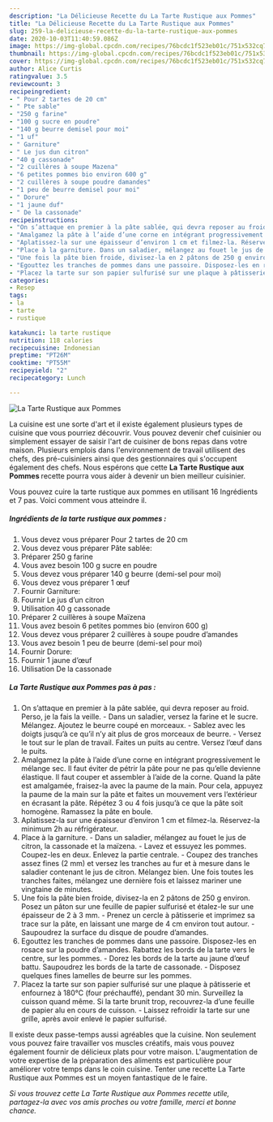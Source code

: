 ```yaml
---
description: "La Délicieuse Recette du La Tarte Rustique aux Pommes"
title: "La Délicieuse Recette du La Tarte Rustique aux Pommes"
slug: 259-la-delicieuse-recette-du-la-tarte-rustique-aux-pommes
date: 2020-10-03T11:40:59.086Z
image: https://img-global.cpcdn.com/recipes/76bcdc1f523eb01c/751x532cq70/la-tarte-rustique-aux-pommes-photo-principale-de-la-recette.jpg
thumbnail: https://img-global.cpcdn.com/recipes/76bcdc1f523eb01c/751x532cq70/la-tarte-rustique-aux-pommes-photo-principale-de-la-recette.jpg
cover: https://img-global.cpcdn.com/recipes/76bcdc1f523eb01c/751x532cq70/la-tarte-rustique-aux-pommes-photo-principale-de-la-recette.jpg
author: Alice Curtis
ratingvalue: 3.5
reviewcount: 3
recipeingredient:
- " Pour 2 tartes de 20 cm"
- " Pte sable"
- "250 g farine"
- "100 g sucre en poudre"
- "140 g beurre demisel pour moi"
- "1 uf"
- " Garniture"
- " Le jus dun citron"
- "40 g cassonade"
- "2 cuillères à soupe Mazena"
- "6 petites pommes bio environ 600 g"
- "2 cuillères à soupe poudre damandes"
- "1 peu de beurre demisel pour moi"
- " Dorure"
- "1 jaune duf"
- " De la cassonade"
recipeinstructions:
- "On s’attaque en premier à la pâte sablée, qui devra reposer au froid. Perso, je la fais la veille. Dans un saladier, versez la farine et le sucre. Mélangez. Ajoutez le beurre coupé en morceaux. Sablez avec les doigts jusqu’à ce qu’il n’y ait plus de gros morceaux de beurre. Versez le tout sur le plan de travail. Faites un puits au centre. Versez l’œuf dans le puits."
- "Amalgamez la pâte à l’aide d’une corne en intégrant progressivement le mélange sec. Il faut éviter de pétrir la pâte pour ne pas qu’elle devienne élastique. Il faut couper et assembler à l’aide de la corne. Quand la pâte est amalgamée, fraisez-la avec la paume de la main. Pour cela, appuyez la paume de la main sur la pâte et faites un mouvement vers l’extérieur en écrasant la pâte. Répétez 3 ou 4 fois jusqu’à ce que la pâte soit homogène. Ramassez la pâte en boule."
- "Aplatissez-la sur une épaisseur d’environ 1 cm et filmez-la. Réservez-la minimum 2h au réfrigérateur."
- "Place à la garniture. Dans un saladier, mélangez au fouet le jus de citron, la cassonade et la maïzena. Lavez et essuyez les pommes. Coupez-les en deux. Enlevez la partie centrale. Coupez des tranches assez fines (2 mm) et versez les tranches au fur et à mesure dans le saladier contenant le jus de citron. Mélangez bien. Une fois toutes les tranches faites, mélangez une dernière fois et laissez mariner une vingtaine de minutes."
- "Une fois la pâte bien froide, divisez-la en 2 pâtons de 250 g environ. Posez un pâton sur une feuille de papier sulfurisé et étalez-le sur une épaisseur de 2 à 3 mm.  Prenez un cercle à pâtisserie et imprimez sa trace sur la pâte, en laissant une marge de 4 cm environ tout autour. Saupoudrez la surface du disque de poudre d’amandes."
- "Egouttez les tranches de pommes dans une passoire. Disposez-les en rosace sur la poudre d’amandes. Rabattez les bords de la tarte vers le centre, sur les pommes. Dorez les bords de la tarte au jaune d’œuf battu. Saupoudrez les bords de la tarte de cassonade. Disposez quelques fines lamelles de beurre sur les pommes."
- "Placez la tarte sur son papier sulfurisé sur une plaque à pâtisserie et enfournez à 180°C (four préchauffé), pendant 30 min. Surveillez la cuisson quand même. Si la tarte brunit trop, recouvrez-la d’une feuille de papier alu en cours de cuisson. Laissez refroidir la tarte sur une grille, après avoir enlevé le papier sulfurisé."
categories:
- Resep
tags:
- la
- tarte
- rustique

katakunci: la tarte rustique 
nutrition: 118 calories
recipecuisine: Indonesian
preptime: "PT26M"
cooktime: "PT55M"
recipeyield: "2"
recipecategory: Lunch

---
```



![La Tarte Rustique aux Pommes](https://img-global.cpcdn.com/recipes/76bcdc1f523eb01c/751x532cq70/la-tarte-rustique-aux-pommes-photo-principale-de-la-recette.jpg)

La cuisine est une sorte d'art et il existe également plusieurs types de cuisine que vous pourriez découvrir. Vous pouvez devenir chef cuisinier ou simplement essayer de saisir l'art de cuisiner de bons repas dans votre maison. Plusieurs emplois dans l'environnement de travail utilisent des chefs, des pré-cuisiniers ainsi que des gestionnaires qui s'occupent également des chefs. Nous espérons que cette <strong> La Tarte Rustique aux Pommes </strong> recette pourra vous aider à devenir un bien meilleur cuisinier.

<!--inarticleads1-->

Vous pouvez cuire la tarte rustique aux pommes en utilisant 16 Ingrédients et 7 pas. Voici comment vous atteindre il.

##### Ingrédients de la tarte rustique aux pommes :

1. Vous devez vous préparer  Pour 2 tartes de 20 cm
1. Vous devez vous préparer  Pâte sablée:
1. Préparer 250 g farine
1. Vous avez besoin 100 g sucre en poudre
1. Vous devez vous préparer 140 g beurre (demi-sel pour moi)
1. Vous devez vous préparer 1 œuf
1. Fournir  Garniture:
1. Fournir  Le jus d’un citron
1. Utilisation 40 g cassonade
1. Préparer 2 cuillères à soupe Maïzena
1. Vous avez besoin 6 petites pommes bio (environ 600 g)
1. Vous devez vous préparer 2 cuillères à soupe poudre d’amandes
1. Vous avez besoin 1 peu de beurre (demi-sel pour moi)
1. Fournir  Dorure:
1. Fournir 1 jaune d’œuf
1. Utilisation  De la cassonade




<!--inarticleads2-->

##### La Tarte Rustique aux Pommes pas à pas :

1. On s’attaque en premier à la pâte sablée, qui devra reposer au froid. Perso, je la fais la veille. - Dans un saladier, versez la farine et le sucre. Mélangez. Ajoutez le beurre coupé en morceaux. - Sablez avec les doigts jusqu’à ce qu’il n’y ait plus de gros morceaux de beurre. - Versez le tout sur le plan de travail. Faites un puits au centre. Versez l’œuf dans le puits.
1. Amalgamez la pâte à l’aide d’une corne en intégrant progressivement le mélange sec. Il faut éviter de pétrir la pâte pour ne pas qu’elle devienne élastique. Il faut couper et assembler à l’aide de la corne. Quand la pâte est amalgamée, fraisez-la avec la paume de la main. Pour cela, appuyez la paume de la main sur la pâte et faites un mouvement vers l’extérieur en écrasant la pâte. Répétez 3 ou 4 fois jusqu’à ce que la pâte soit homogène. Ramassez la pâte en boule.
1. Aplatissez-la sur une épaisseur d’environ 1 cm et filmez-la. Réservez-la minimum 2h au réfrigérateur.
1. Place à la garniture. - Dans un saladier, mélangez au fouet le jus de citron, la cassonade et la maïzena. - Lavez et essuyez les pommes. Coupez-les en deux. Enlevez la partie centrale. - Coupez des tranches assez fines (2 mm) et versez les tranches au fur et à mesure dans le saladier contenant le jus de citron. Mélangez bien. Une fois toutes les tranches faites, mélangez une dernière fois et laissez mariner une vingtaine de minutes.
1. Une fois la pâte bien froide, divisez-la en 2 pâtons de 250 g environ. Posez un pâton sur une feuille de papier sulfurisé et étalez-le sur une épaisseur de 2 à 3 mm.  - Prenez un cercle à pâtisserie et imprimez sa trace sur la pâte, en laissant une marge de 4 cm environ tout autour. - Saupoudrez la surface du disque de poudre d’amandes.
1. Egouttez les tranches de pommes dans une passoire. Disposez-les en rosace sur la poudre d’amandes. Rabattez les bords de la tarte vers le centre, sur les pommes. - Dorez les bords de la tarte au jaune d’œuf battu. Saupoudrez les bords de la tarte de cassonade. - Disposez quelques fines lamelles de beurre sur les pommes.
1. Placez la tarte sur son papier sulfurisé sur une plaque à pâtisserie et enfournez à 180°C (four préchauffé), pendant 30 min. Surveillez la cuisson quand même. Si la tarte brunit trop, recouvrez-la d’une feuille de papier alu en cours de cuisson. - Laissez refroidir la tarte sur une grille, après avoir enlevé le papier sulfurisé.




<!--inarticleads1-->

<p>
Il existe deux passe-temps aussi agréables que la cuisine. Non seulement vous pouvez faire travailler vos muscles créatifs, mais vous pouvez également fournir de délicieux plats pour votre maison. L'augmentation de votre expertise de la préparation des aliments est particulière pour améliorer votre temps dans le coin cuisine. Tenter une recette La Tarte Rustique aux Pommes est un moyen fantastique de le faire.
</p>

<p>
<i>Si vous trouvez cette La Tarte Rustique aux Pommes recette utile, partagez-la avec vos amis proches ou votre famille, merci et bonne chance.</i>
</p>
